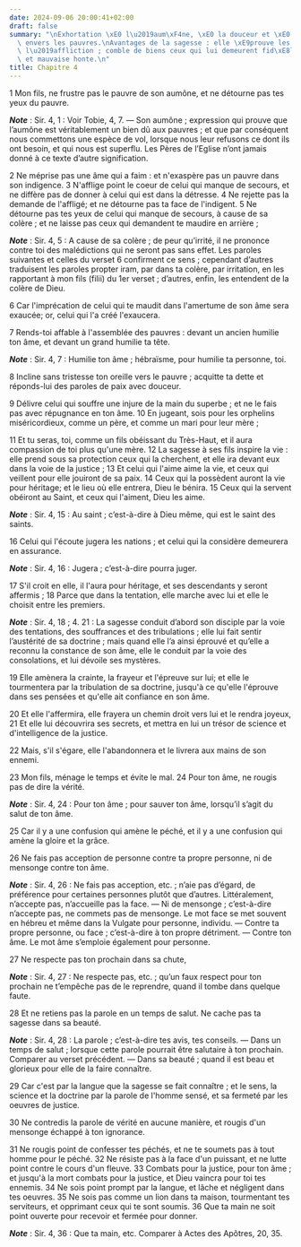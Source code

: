 ```yaml
---
date: 2024-09-06 20:00:41+02:00
draft: false
summary: "\nExhortation \xE0 l\u2019aum\xF4ne, \xE0 la douceur et \xE0 la compassion\
  \ envers les pauvres.\nAvantages de la sagesse : elle \xE9prouve les hommes par\
  \ l\u2019affliction ; comble de biens ceux qui lui demeurent fid\xE8les.\nBonne\
  \ et mauvaise honte.\n"
title: Chapitre 4
---
```





1 Mon fils, ne frustre pas le pauvre de son aumône, et ne détourne pas tes yeux du pauvre.

***Note*** :  Sir. 4, 1 : Voir Tobie, 4, 7. ― Son aumône ; expression qui prouve que l’aumône est véritablement un bien dû aux pauvres ; et que par conséquent nous commettons une espèce de vol, lorsque nous leur refusons ce dont ils ont besoin, et qui nous est superflu. Les Pères de l’Eglise n’ont jamais donné à ce texte d’autre signification.

2 Ne méprise pas une âme qui a faim : et n'exaspère pas un pauvre dans son indigence. 3 N'afflige point le coeur de celui qui manque de secours, et ne diffère pas de donner à celui qui est dans la détresse. 4 Ne rejette pas la demande de l'affligé; et ne détourne pas ta face de l'indigent. 5 Ne détourne pas tes yeux de celui qui manque de secours, à cause de sa colère ; et ne laisse pas ceux qui demandent te maudire en arrière ;

***Note*** :  Sir. 4, 5 : A cause de sa colère ; de peur qu’irrité, il ne prononce contre toi des malédictions qui ne seront pas sans effet. Les paroles suivantes et celles du verset 6 confirment ce sens ; cependant d’autres traduisent les paroles propter iram, par dans ta colère, par irritation, en les rapportant à mon fils (filii) du 1er verset ; d’autres, enfin, les entendent de la colère de Dieu.

6 Car l'imprécation de celui qui te maudit dans l'amertume de son âme sera exaucée; or, celui qui l'a créé l'exaucera.


7 Rends-toi affable à l'assemblée des pauvres : devant un ancien humilie ton âme, et devant un grand humilie ta tête.

***Note*** :  Sir. 4, 7 : Humilie ton âme ; hébraïsme, pour humilie ta personne, toi.

8 Incline sans tristesse ton oreille vers le pauvre ; acquitte ta dette et réponds-lui des paroles de paix avec douceur.


9 Délivre celui qui souffre une injure de la main du superbe ; et ne le fais pas avec répugnance en ton âme. 10 En jugeant, sois pour les orphelins miséricordieux, comme un père, et comme un mari pour leur mère ;


11 Et tu seras, toi, comme un fils obéissant du Très-Haut, et il aura compassion de toi plus qu'une mère. 12 La sagesse à ses fils inspire la vie : elle prend sous sa protection ceux qui la cherchent, et elle ira devant eux dans la voie de la justice ; 13 Et celui qui l'aime aime la vie, et ceux qui veillent pour elle jouiront de sa paix. 14 Ceux qui la possèdent auront la vie pour héritage; et le lieu où elle entrera, Dieu le bénira. 15 Ceux qui la servent obéiront au Saint, et ceux qui l'aiment, Dieu les aime.

***Note*** :  Sir. 4, 15 : Au saint ; c’est-à-dire à Dieu même, qui est le saint des saints.


16 Celui qui l'écoute jugera les nations ; et celui qui la considère demeurera en assurance.

***Note*** :  Sir. 4, 16 : Jugera ; c’est-à-dire pourra juger.

17 S'il croit en elle, il l'aura pour héritage, et ses descendants y seront affermis ; 18 Parce que dans la tentation, elle marche avec lui et elle le choisit entre les premiers.

***Note*** :  Sir. 4, 18 ; 4. 21 : La sagesse conduit d’abord son disciple par la voie des tentations, des souffrances et des tribulations ; elle lui fait sentir l’austérité de sa doctrine ; mais quand elle l’a ainsi éprouvé et qu’elle a reconnu la constance de son âme, elle le conduit par la voie des consolations, et lui dévoile ses mystères.

19 Elle amènera la crainte, la frayeur et l'épreuve sur lui; et elle le tourmentera par la tribulation de sa doctrine, jusqu'à ce qu'elle l'éprouve dans ses pensées et qu'elle ait confiance en son âme.


20 Et elle l'affermira, elle frayera un chemin droit vers lui et le rendra joyeux, 21 Et elle lui découvrira ses secrets, et mettra en lui un trésor de science et d'intelligence de la justice.


22 Mais, s'il s'égare, elle l'abandonnera et le livrera aux mains de son ennemi.


23 Mon fils, ménage le temps et évite le mal. 24 Pour ton âme, ne rougis pas de dire la vérité.

***Note*** :  Sir. 4, 24 : Pour ton âme ; pour sauver ton âme, lorsqu’il s’agit du salut de ton âme.


25 Car il y a une confusion qui amène le péché, et il y a une confusion qui amène la gloire et la grâce.


26 Ne fais pas acception de personne contre ta propre personne, ni de mensonge contre ton âme.

***Note*** :  Sir. 4, 26 : Ne fais pas acception, etc. ; n’aie pas d’égard, de préférence pour certaines personnes plutôt que d’autres. Littéralement, n’accepte pas, n’accueille pas la face. ― Ni de mensonge ; c’est-à-dire n’accepte pas, ne commets pas de mensonge. Le mot face se met souvent en hébreu et même dans la Vulgate pour personne, individu. ― Contre ta propre personne, ou face ; c’est-à-dire à ton propre détriment. ― Contre ton âme. Le mot âme s’emploie également pour personne.


27 Ne respecte pas ton prochain dans sa chute,

***Note*** :  Sir. 4, 27 : Ne respecte pas, etc. ; qu’un faux respect pour ton prochain ne t’empêche pas de le reprendre, quand il tombe dans quelque faute.


28 Et ne retiens pas la parole en un temps de salut. Ne cache pas ta sagesse dans sa beauté.

***Note*** :  Sir. 4, 28 : La parole ; c’est-à-dire tes avis, tes conseils. ― Dans un temps de salut ; lorsque cette parole pourrait être salutaire à ton prochain. Comparer au verset précédent. ― Dans sa beauté ; quand il est beau et glorieux pour elle de la faire connaître.


29 Car c'est par la langue que la sagesse se fait connaître ; et le sens, la science et la doctrine par la parole de l'homme sensé, et sa fermeté par les oeuvres de justice.


30 Ne contredis la parole de vérité en aucune manière, et rougis d'un mensonge échappé à ton ignorance.


31 Ne rougis point de confesser tes péchés, et ne te soumets pas à tout homme pour le péché. 32 Ne résiste pas à la face d'un puissant, et ne lutte point contre le cours d'un fleuve. 33 Combats pour la justice, pour ton âme ; et jusqu'à la mort combats pour la justice, et Dieu vaincra pour toi tes ennemis. 34 Ne sois point prompt par la langue, et lâche et négligent dans tes oeuvres. 35 Ne sois pas comme un lion dans ta maison, tourmentant tes serviteurs, et opprimant ceux qui te sont soumis. 36 Que ta main ne soit point ouverte pour recevoir et fermée pour donner.

***Note*** :  Sir. 4, 36 : Que ta main, etc. Comparer à Actes des Apôtres, 20, 35.


